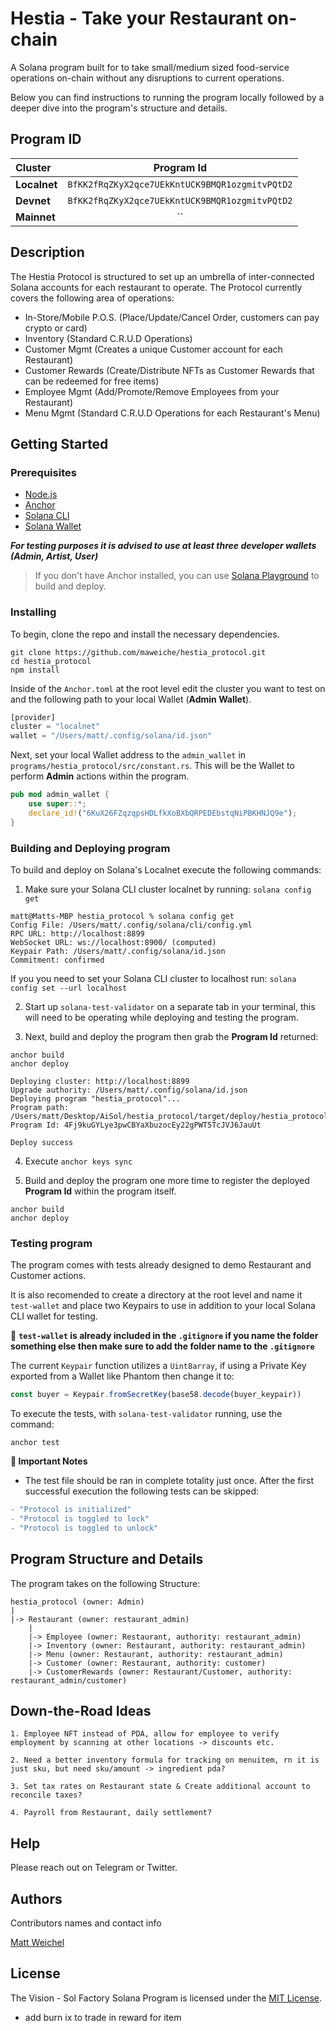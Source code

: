 # Hestia - Take your Restaurant on-chain

A Solana program built for to take small/medium sized food-service operations on-chain without any disruptions to current operations.

Below you can find instructions to running the program locally followed by a deeper dive into the program's structure and details.

## Program ID
| Cluster      | Program Id |
| :---        |    :----:   |
| **Localnet**     | `BfKK2fRqZKyX2qce7UEkKntUCK9BMQR1ozgmitvPQtD2` |
| **Devnet**  | `BfKK2fRqZKyX2qce7UEkKntUCK9BMQR1ozgmitvPQtD2` |
| **Mainnet**  | ``  |

## Description

The Hestia Protocol is structured to set up an umbrella of inter-connected Solana accounts for each restaurant to operate. The Protocol currently covers the following area of operations:
- In-Store/Mobile P.O.S. (Place/Update/Cancel Order, customers can pay crypto or card)
- Inventory (Standard C.R.U.D Operations)
- Customer Mgmt (Creates a unique Customer account for each Restaurant)
- Customer Rewards (Create/Distribute NFTs as Customer Rewards that can be redeemed for free items)
- Employee Mgmt (Add/Promote/Remove Employees from your Restaurant)
- Menu Mgmt (Standard C.R.U.D Operations for each Restaurant's Menu)

## Getting Started

### Prerequisites

- [Node.js](https://nodejs.org/en/)
- [Anchor](https://www.anchor-lang.com/)
- [Solana CLI](https://docs.solanalabs.com/cli/install)
- [Solana Wallet](https://docs.solanalabs.com/cli/wallets/paper)

***For testing purposes it is advised to use at least three developer wallets (Admin, Artist, User)***

> If you don't have Anchor installed, you can use [Solana Playground](https://beta.solpg.io/) to build and deploy.

### Installing

To begin, clone the repo and install the necessary dependencies.

```
git clone https://github.com/maweiche/hestia_protocol.git
cd hestia_protocol
npm install
```

Inside of the `Anchor.toml` at the root level edit the cluster you want to test on and the following path to your local Wallet (**Admin Wallet**).

```rust
[provider]
cluster = "localnet"
wallet = "/Users/matt/.config/solana/id.json"
```

Next, set your local Wallet address to the `admin_wallet` in `programs/hestia_protocol/src/constant.rs`. This will be the Wallet to perform **Admin** actions within the program.

```rust
pub mod admin_wallet {
    use super::*;
    declare_id!("6KuX26FZqzqpsHDLfkXoBXbQRPEDEbstqNiPBKHNJQ9e");
}
```

### Building and Deploying program

To build and deploy on Solana's Localnet execute the following commands:

1. Make sure your Solana CLI cluster localnet by running: `solana config get`

```
matt@Matts-MBP hestia_protocol % solana config get                
Config File: /Users/matt/.config/solana/cli/config.yml
RPC URL: http://localhost:8899 
WebSocket URL: ws://localhost:8900/ (computed)
Keypair Path: /Users/matt/.config/solana/id.json 
Commitment: confirmed 
```

If you you need to set your Solana CLI cluster to localhost run: `solana config set --url localhost`

2. Start up `solana-test-validator` on a separate tab in your terminal, this will need to be operating while deploying and testing the program.

3. Next, build and deploy the program then grab the **Program Id** returned: 

```
anchor build
anchor deploy

Deploying cluster: http://localhost:8899
Upgrade authority: /Users/matt/.config/solana/id.json
Deploying program "hestia_protocol"...
Program path: /Users/matt/Desktop/AiSol/hestia_protocol/target/deploy/hestia_protocol.so...
Program Id: 4Fj9kuGYLye3pwCBYaXbuzocEy22gPWT5TcJVJ6JauUt

Deploy success
```
4. Execute `anchor keys sync`

5. Build and deploy the program one more time to register the deployed **Program Id** within the program itself.

```
anchor build
anchor deploy
```

### Testing program

The program comes with tests already designed to demo Restaurant and Customer actions. 

It is also recomended to create a directory at the root level and name it `test-wallet` and place two Keypairs to use in addition to your local Solana CLI wallet for testing.

🚨 **`test-wallet` is already included in the `.gitignore` if you name the folder something else then make sure to add the folder name to the `.gitignore`**

The current `Keypair` function utilizes a `Uint8array`, if using a Private Key exported from a Wallet like Phantom then change it to:

```ts
const buyer = Keypair.fromSecretKey(base58.decode(buyer_keypair))
```

To execute the tests, with `solana-test-validator` running, use the command:

```
anchor test
```

**🚨 Important Notes**
- The test file should be ran in complete totality just once. After the first successful execution the following tests can be skipped:
```ts
- "Protocol is initialized"
- "Protocol is toggled to lock"
- "Protocol is toggled to unlock"
```

## Program Structure and Details

The program takes on the following Structure:

```ssh 
hestia_protocol (owner: Admin)
|
|-> Restaurant (owner: restaurant_admin)
    |
    |-> Employee (owner: Restaurant, authority: restaurant_admin)
    |-> Inventory (owner: Restaurant, authority: restaurant_admin)
    |-> Menu (owner: Restaurant, authority: restaurant_admin)
    |-> Customer (owner: Restaurant, authority: customer)
    |-> CustomerRewards (owner: Restaurant/Customer, authority: restaurant_admin/customer)
```

## Down-the-Road Ideas
    1. Employee NFT instead of PDA, allow for employee to verify employment by scanning at other locations -> discounts etc.

    2. Need a better inventory formula for tracking on menuitem, rn it is just sku, but need sku/amount -> ingredient pda? 

    3. Set tax rates on Restaurant state & Create additional account to reconcile taxes? 

    4. Payroll from Restaurant, daily settlement?

## Help

Please reach out on Telegram or Twitter.

## Authors

Contributors names and contact info

[Matt Weichel](https://github.com/maweiche)

## License

The Vision - Sol Factory Solana Program is licensed under the [MIT License](https://github.com/playground-solana/vision_program/LICENSE).













<!-- TOODO!!! -->
- add burn ix to trade in reward for item